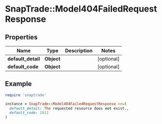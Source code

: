 # SnapTrade::Model404FailedRequestResponse

## Properties

| Name | Type | Description | Notes |
| ---- | ---- | ----------- | ----- |
| **default_detail** | **Object** |  | [optional] |
| **default_code** | **Object** |  | [optional] |

## Example

```ruby
require 'snaptrade'

instance = SnapTrade::Model404FailedRequestResponse.new(
  default_detail: The requested resource does not exist.,
  default_code: 1011
)
```

